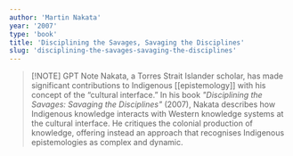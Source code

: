 ```yaml
---
author: 'Martin Nakata'
year: '2007'
type: 'book'
title: 'Disciplining the Savages, Savaging the Disciplines'
slug: 'disciplining-the-savages-savaging-the-disciplines'
---
```


> [!NOTE] GPT Note
Nakata, a Torres Strait Islander scholar, has made significant contributions to Indigenous [[epistemology]] with his concept of the “cultural interface.” In his book _"Disciplining the Savages: Savaging the Disciplines"_ (2007), Nakata describes how Indigenous knowledge interacts with Western knowledge systems at the cultural interface. He critiques the colonial production of knowledge, offering instead an approach that recognises Indigenous epistemologies as complex and dynamic.